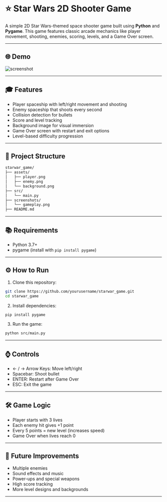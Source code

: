 # ⭐ Star Wars 2D Shooter Game

A simple 2D Star Wars-themed space shooter game built using **Python** and **Pygame**. This game features classic arcade mechanics like player movement, shooting, enemies, scoring, levels, and a Game Over screen.

---

## 🌐 Demo

![screenshot](./screenshots/gameplay.png)

---

## 🎓 Features

* Player spaceship with left/right movement and shooting
* Enemy spaceship that shoots every second
* Collision detection for bullets
* Score and level tracking
* Background image for visual immersion
* Game Over screen with restart and exit options
* Level-based difficulty progression

---

## 📁 Project Structure

```bash
starwar_game/
├── assets/
│   ├── player.png
│   ├── enemy.png
│   └── background.png
├── src/
│   └── main.py
├── screenshots/
│   └── gameplay.png
├── README.md
```

---

## 📚 Requirements

* Python 3.7+
* pygame (install with `pip install pygame`)

---

## ⚙️ How to Run

1. Clone this repository:

```bash
git clone https://github.com/yourusername/starwar_game.git
cd starwar_game
```

2. Install dependencies:

```bash
pip install pygame
```

3. Run the game:

```bash
python src/main.py
```

---

## ⌚ Controls

* ← / → Arrow Keys: Move left/right
* Spacebar: Shoot bullet
* ENTER: Restart after Game Over
* ESC: Exit the game

---

## 🛠️ Game Logic

* Player starts with 3 lives
* Each enemy hit gives +1 point
* Every 5 points = new level (increases speed)
* Game Over when lives reach 0

---

## 🚀 Future Improvements

* Multiple enemies
* Sound effects and music
* Power-ups and special weapons
* High score tracking
* More level designs and backgrounds

---
